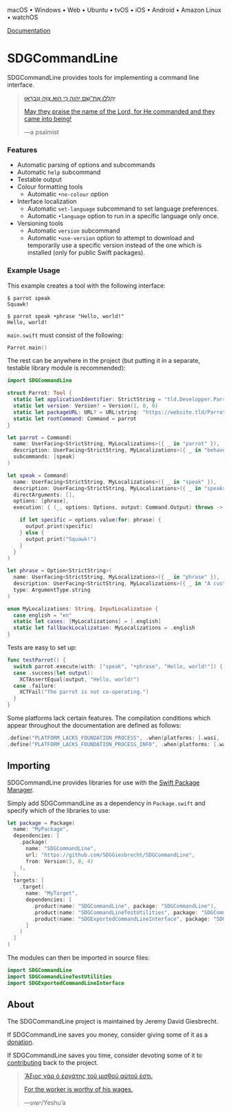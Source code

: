 <!--
 README.md

 This source file is part of the SDGCommandLine open source project.
 https://sdggiesbrecht.github.io/SDGCommandLine

 Copyright ©2017–2023 Jeremy David Giesbrecht and the SDGCommandLine project contributors.

 Soli Deo gloria.

 Licensed under the Apache Licence, Version 2.0.
 See http://www.apache.org/licenses/LICENSE-2.0 for licence information.
 -->

macOS • Windows • Web • Ubuntu • tvOS • iOS • Android • Amazon Linux • watchOS

[Documentation](https://sdggiesbrecht.github.io/SDGCommandLine/%F0%9F%87%A8%F0%9F%87%A6EN)

# SDGCommandLine

SDGCommandLine provides tools for implementing a command line interface.

> [יְהַלְלוּ אֶת־שֵׁם יהוה כִּי הוּא צִוָּה וְנִבְרָאוּ׃](https://www.biblegateway.com/passage/?search=Psalm+148&version=WLC;NIV)
>
> [May they praise the name of the Lord, for He commanded and they came into being!](https://www.biblegateway.com/passage/?search=Psalm+148&version=WLC;NIV)
>
> ―a psalmist

### Features

- Automatic parsing of options and subcommands
- Automatic `help` subcommand
- Testable output
- Colour formatting tools
    - Automatic `•no‐colour` option
- Interface localization
    - Automatic `set‐language` subcommand to set language preferences.
    - Automatic `•language` option to run in a specific language only once.
- Versioning tools
    - Automatic `version` subcommand
    - Automatic `•use‐version` option to attempt to download and temporarily use a specific version instead of the one which is installed (only for public Swift packages).

### Example Usage

This example creates a tool with the following interface:

```shell
$ parrot speak
Squawk!

$ parrot speak •phrase "Hello, world!"
Hello, world!
```

`main.swift` must consist of the following:

```swift
Parrot.main()
```

The rest can be anywhere in the project (but putting it in a separate, testable library module is recommended):

```swift
import SDGCommandLine

struct Parrot: Tool {
  static let applicationIdentifier: StrictString = "tld.Developper.Parrot"
  static let version: Version? = Version(1, 0, 0)
  static let packageURL: URL? = URL(string: "https://website.tld/Parrot")
  static let rootCommand: Command = parrot
}

let parrot = Command(
  name: UserFacing<StrictString, MyLocalizations>({ _ in "parrot" }),
  description: UserFacing<StrictString, MyLocalizations>({ _ in "behaves like a parrot." }),
  subcommands: [speak]
)

let speak = Command(
  name: UserFacing<StrictString, MyLocalizations>({ _ in "speak" }),
  description: UserFacing<StrictString, MyLocalizations>({ _ in "speaks." }),
  directArguments: [],
  options: [phrase],
  execution: { (_, options: Options, output: Command.Output) throws -> Void in

    if let specific = options.value(for: phrase) {
      output.print(specific)
    } else {
      output.print("Squawk!")
    }
  }
)

let phrase = Option<StrictString>(
  name: UserFacing<StrictString, MyLocalizations>({ _ in "phrase" }),
  description: UserFacing<StrictString, MyLocalizations>({ _ in "A custom phrase to speak." }),
  type: ArgumentType.string
)

enum MyLocalizations: String, InputLocalization {
  case english = "en"
  static let cases: [MyLocalizations] = [.english]
  static let fallbackLocalization: MyLocalizations = .english
}
```

Tests are easy to set up:

```swift
func testParrot() {
  switch parrot.execute(with: ["speak", "•phrase", "Hello, world!"]) {
  case .success(let output):
    XCTAssertEqual(output, "Hello, world!")
  case .failure:
    XCTFail("The parrot is not co‐operating.")
  }
}
```

Some platforms lack certain features. The compilation conditions which appear throughout the documentation are defined as follows:

```swift
.define("PLATFORM_LACKS_FOUNDATION_PROCESS", .when(platforms: [.wasi, .tvOS, .iOS, .watchOS])),
.define("PLATFORM_LACKS_FOUNDATION_PROCESS_INFO", .when(platforms: [.wasi])),
```

## Importing

SDGCommandLine provides libraries for use with the [Swift Package Manager](https://swift.org/package-manager/).

Simply add SDGCommandLine as a dependency in `Package.swift` and specify which of the libraries to use:

```swift
let package = Package(
  name: "MyPackage",
  dependencies: [
    .package(
      name: "SDGCommandLine",
      url: "https://github.com/SDGGiesbrecht/SDGCommandLine",
      from: Version(3, 0, 4)
    ),
  ],
  targets: [
    .target(
      name: "MyTarget",
      dependencies: [
        .product(name: "SDGCommandLine", package: "SDGCommandLine"),
        .product(name: "SDGCommandLineTestUtilities", package: "SDGCommandLine"),
        .product(name: "SDGExportedCommandLineInterface", package: "SDGCommandLine"),
      ]
    )
  ]
)
```

The modules can then be imported in source files:

```swift
import SDGCommandLine
import SDGCommandLineTestUtilities
import SDGExportedCommandLineInterface
```

## About

The SDGCommandLine project is maintained by Jeremy David Giesbrecht.

If SDGCommandLine saves you money, consider giving some of it as a [donation](https://paypal.me/JeremyGiesbrecht).

If SDGCommandLine saves you time, consider devoting some of it to [contributing](https://github.com/SDGGiesbrecht/SDGCommandLine) back to the project.

> [Ἄξιος γὰρ ὁ ἐργάτης τοῦ μισθοῦ αὐτοῦ ἐστι.](https://www.biblegateway.com/passage/?search=Luke+10&version=SBLGNT;NIV)
>
> [For the worker is worthy of his wages.](https://www.biblegateway.com/passage/?search=Luke+10&version=SBLGNT;NIV)
>
> ―‎ישוע/Yeshuʼa
